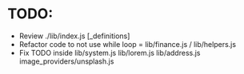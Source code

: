 # TODO:
* Review ./lib/index.js [_definitions]
* Refactor code to not use while loop = lib/finance.js / lib/helpers.js
* Fix TODO inside lib/system.js lib/lorem.js lib/address.js image_providers/unsplash.js